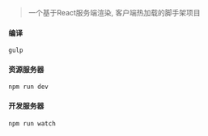 > 一个基于React服务端渲染, 客户端热加载的脚手架项目

#### 编译
`gulp`

#### 资源服务器
`npm run dev`

#### 开发服务器
`npm run watch`